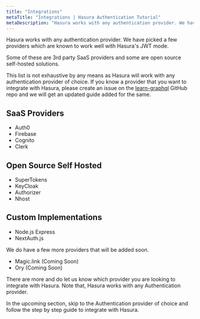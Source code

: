```yaml
---
title: "Integrations"
metaTitle: "Integrations | Hasura Authentication Tutorial"
metaDescription: "Hasura works with any authentication provider. We have picked a few providers which are known to work well with Hasura"
---
```


Hasura works with any authentication provider. We have picked a few providers which are known to work well with Hasura's JWT mode.

Some of these are 3rd party SaaS providers and some are open source self-hosted solutions.

This list is not exhaustive by any means as Hasura will work with any authentication provider of choice. If you know a provider that you want to integrate with Hasura, please create an issue on the [learn-graphql](https://github.com/hasura/learn-graphql) GitHub repo and we will get an updated guide added for the same.

## SaaS Providers

- Auth0
- Firebase
- Cognito
- Clerk

## Open Source Self Hosted

- SuperTokens
- KeyCloak
- Authorizer
- Nhost

## Custom Implementations

- Node.js Express
- NextAuth.js

We do have a few more providers that will be added soon.

- Magic.link (Coming Soon)
- Ory (Coming Soon)

There are more and do let us know which provider you are looking to integrate with Hasura. Note that, Hasura works with any Authentication provider.

In the upcoming section, skip to the Authentication provider of choice and follow the step by step guide to integrate with Hasura.
